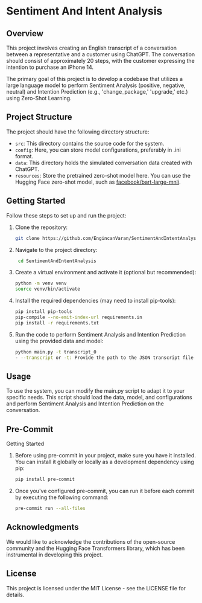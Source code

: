 # Sentiment And Intent Analysis

## Overview

This project involves creating an English transcript of a conversation between a representative and a customer using ChatGPT. The conversation should consist of approximately 20 steps, with the customer expressing the intention to purchase an iPhone 14.

The primary goal of this project is to develop a codebase that utilizes a large language model to perform Sentiment Analysis (positive, negative, neutral) and Intention Prediction (e.g., 'change_package,' 'upgrade,' etc.) using Zero-Shot Learning.

## Project Structure

The project should have the following directory structure:

- `src`: This directory contains the source code for the system.
- `config`: Here, you can store model configurations, preferably in .ini format.
- `data`: This directory holds the simulated conversation data created with ChatGPT.
- `resources`: Store the pretrained zero-shot model here. You can use the Hugging Face zero-shot model, such as [facebook/bart-large-mnli](https://huggingface.co/facebook/bart-large-mnli).

## Getting Started

Follow these steps to set up and run the project:

1. Clone the repository:
   ```sh
   git clone https://github.com/EngincanVaran/SentimentAndIntentAnalysis.git

2. Navigate to the project directory:
   ```sh
    cd SentimentAndIntentAnalysis

3. Create a virtual environment and activate it (optional but recommended):
   ```sh
   python -m venv venv
   source venv/bin/activate

4. Install the required dependencies (may need to install pip-tools):
   ```sh
   pip install pip-tools
   pip-compile --no-emit-index-url requirements.in
   pip install -r requirements.txt

5. Run the code to perform Sentiment Analysis and Intention Prediction using the provided data and model:
   ```sh
   python main.py -t transcript_0
   - --transcript or -t: Provide the path to the JSON transcript file (required).

## Usage
To use the system, you can modify the main.py script to adapt it to your specific needs. This script should load the data, model, and configurations and perform Sentiment Analysis and Intention Prediction on the conversation.

## Pre-Commit
Getting Started
1. Before using pre-commit in your project, make sure you have it installed. You can install it globally or locally as a development dependency using pip:
   ```sh
   pip install pre-commit
   ```
2. Once you've configured pre-commit, you can run it before each commit by executing the following command:
   ```sh
   pre-commit run --all-files
   ```


## Acknowledgments
We would like to acknowledge the contributions of the open-source community and the Hugging Face Transformers library, which has been instrumental in developing this project.

## License
This project is licensed under the MIT License - see the LICENSE file for details.
